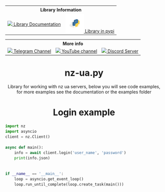 <body>
	<table align="center">
		<tr> <th colspan="3">Library Information</th> </tr>
		<tr>
			<td>
				<a href='https://nz-uapy.readthedocs.io/en/latest/'><img src="https://pbs.twimg.com/profile_images/525686734760067072/OhsWgbsr_400x400.png" height="30px">
				 Library Documentation</a>
			</td>
			<td>
				<a href='https://pypi.org/project/nz-ua.py/'><img src="https://raw.githubusercontent.com/github/explore/666de02829613e0244e9441b114edb85781e972c/topics/pip/pip.png" height="60px">
				 Library in pypi</a>
			</td>
	</table>
	<table align="center">
		</tr>
		<tr> <th colspan="3">More info</th> </tr>
		<tr>
			<td>
				<a href="https://t.me/DxsarzUnion"><img src="https://upload.wikimedia.org/wikipedia/commons/8/82/Telegram_logo.svg" height="30px">
				 Telegram Channel</a>
			</td>
			<td>
				<a href="https://www.youtube.com/channel/UCNKEgQmAvt6dD7jeMLpte9Q"><img src="https://upload.wikimedia.org/wikipedia/commons/0/09/YouTube_full-color_icon_%282017%29.svg" height="30px">
				 YouTube channel</a>
			</td>
			<td>
				<a href="https://discord.gg/GtpUnsHHT4"><img src="https://www.svgrepo.com/show/353655/discord-icon.svg" height="30px">
				 Discord Server</a>
			</td>
		</tr>
	</table>
<h1 align="center">nz-ua.py</h1>
<p align="center">Library for working with nz ua servers, below you will see code examples, for more examples see the documentation or the examples folder</p>
<h1 align="center">Login example</h1>

```python
import nz
import asyncio
client = nz.Client()

async def main():
	info = await client.login('user_name', 'password')
	print(info.json)


if __name__ == '__main__':
	loop = asyncio.get_event_loop()
	loop.run_until_complete(loop.create_task(main()))
```

</body>
